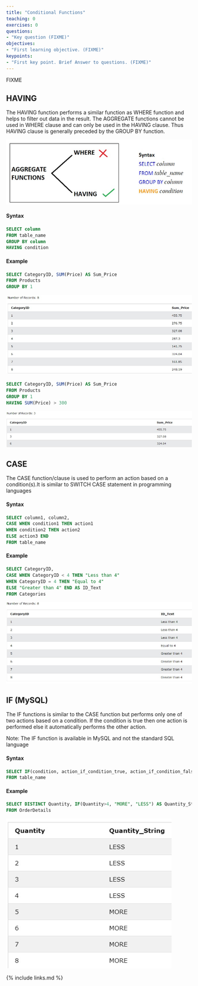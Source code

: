```yaml
---
title: "Conditional Functions"
teaching: 0
exercises: 0
questions:
- "Key question (FIXME)"
objectives:
- "First learning objective. (FIXME)"
keypoints:
- "First key point. Brief Answer to questions. (FIXME)"
---
```

FIXME

## HAVING

The HAVING function performs a similar function as WHERE function and helps to filter out data in the result. The AGGREGATE functions cannot be used in WHERE clause and can only be  used  in  the HAVING clause.  Thus HAVING  clause  is  generally  preceded  by  the GROUP  BY function.

![CF1](../fig/CF1.jpg)

#### Syntax
```sql
SELECT column
FROM table_name
GROUP BY column
HAVING condition
```
#### Example

```sql
SELECT CategoryID, SUM(Price) AS Sum_Price
FROM Products
GROUP BY 1
```
![CF2](../fig/CF2.jpg)

```sql
SELECT CategoryID, SUM(Price) AS Sum_Price
FROM Products
GROUP BY 1
HAVING SUM(Price) > 300
```
![CF3](../fig/CF3.jpg)

## CASE

The CASE function/clause is used to perform an action based on a condition(s).It is similar to SWITCH CASE statement in programming languages

#### Syntax
```sql
SELECT column1, column2,
CASE WHEN condition1 THEN action1
WHEN condition2 THEN action2
ELSE action3 END
FROM table_name
```
#### Example

```sql
SELECT CategoryID,
CASE WHEN CategoryID < 4 THEN "Less than 4"
WHEN CategoryID = 4 THEN "Equal to 4"
ELSE "Greater than 4" END AS ID_Text
FROM Categories
```
![CF4](../fig/CF4.jpg)

## IF (MySQL)

The IF functions is similar to the CASE function but performs only one of two actions based on a condition. If the condition is true then one action is performed else it automatically performs the other action.

Note: The IF function is available in MySQL and not the standard SQL language

#### Syntax
```sql
SELECT IF(condition, action_if_condition_true, action_if_condition_false)
FROM table_name
```
#### Example

```sql
SELECT DISTINCT Quantity, IF(Quantity>4, "MORE", "LESS") AS Quantity_String
FROM OrderDetails
```
![CF5](../fig/CF5.jpg)

{% include links.md %}
